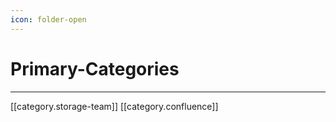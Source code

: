 ```yaml
---
icon: folder-open
---
```


# Primary-Categories

***

\[\[category.storage-team]] \[\[category.confluence]]
